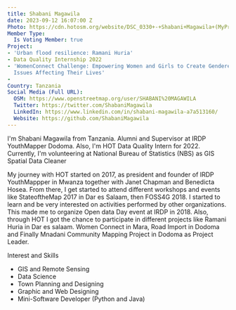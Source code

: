 ```yaml
---
title: Shabani Magawila
date: 2023-09-12 16:07:00 Z
Photo: https://cdn.hotosm.org/website/DSC_0330+-+Shabani+Magawila+(MyProjectLab).jpg
Member Type:
  Is Voting Member: true
Project:
- 'Urban flood resilience: Ramani Huria'
- Data Quality Internship 2022
- 'WomenConnect Challenge: Empowering Women and Girls to Create Gendered Data About
  Issues Affecting Their Lives'
- 
Country: Tanzania
Social Media (Full URL):
  OSM: https://www.openstreetmap.org/user/SHABANI%20MAGAWILA
  Twitter: https://twitter.com/ShabaniMagawila
  LinkedIn: https://www.linkedin.com/in/shabani-magawila-a7a513160/
  Website: https://github.com/ShabaniMagawila
---
```


I'm Shabani Magawila from Tanzania. Alumni and Supervisor at IRDP YouthMapper Dodoma. Also, I'm HOT Data Quality Intern for 2022. Currently, I'm volunteering at National Bureau of Statistics (NBS) as GIS Spatial Data Cleaner

My journey with HOT started on 2017, as president and founder of IRDP YouthMappper in Mwanza together with Janet Chapman and Benedicta Hosea. From there, I get started to attend different workshops and events like StateoftheMap 2017 in Dar es Salaam, then FOSS4G 2018. I started to learn and be very interested on activities performed by other organizations. This made me to organize Open data Day event at IRDP in 2018.
Also, through HOT I got the chance to participate in different projects like Ramani Huria in Dar es salaam. Women Connect in Mara, Road Import in Dodoma and Finally Mnadani Community Mapping Project in Dodoma as Project Leader.

Interest and Skills
- GIS and Remote Sensing
- Data Science
- Town Planning and Designing
- Graphic and Web Designing 
- Mini-Software Developer (Python and Java)